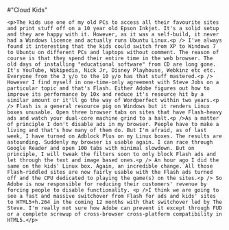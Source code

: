 #"Cloud Kids"


    <p>The kids use one of my old PCs to access all their favourite sites and print stuff off on a 10 year old Epson Inkjet. It's a solid setup and they are happy with it. However, as it was a self-build, it never had a Windows licence and actually runs Ubuntu Linux.<p /> I've always found it interesting that the kids could switch from XP to Windows 7 to Ubuntu on different PCs and laptops without comment. The reason of course is that they spend their entire time in the web browser. The old days of installing "educational software" from CD are long gone. It's YouTube, Wikipedia, Nick Jr, Disney Playhouse, Webkinz etc etc. Everyone from the 3 y/o to the 10 y/o has that stuff mastered.<p /> However I find myself in one-time-only agreement with Steve Jobs on a particular topic and that's Flash. Either Adobe figures out how to improve its performance by 10x and reduce it's resource hit by a similar amount or it'll go the way of Wordperfect within two years.<p /> Flash is a general resource pig on Windows but it renders Linux boxes unusable. Open three browser tabs on sites that have Flash-heavy ads and watch your dual-core machine grind to a halt.<p />As a matter of principle I don't disable ads in my browser. People have to make a living and that's how many of them do. But I'm afraid, as of last week, I have turned on Adblock Plus on my Linux boxes. The results are astounding. Suddenly my browser is usable again. I can race through Google Reader and open 100 tabs with minimal slowdown. But on principle, I will tweak the filters soon to only block Flash ads and let through the text and image based ones.<p /> An hour ago I did the same on the kids' Linux box. Again, an incredible change. All those Flash-riddled sites are now fairly usable with the Flash ads turned off and the CPU dedicated to playing the game(s) on the sites.<p /> So Adobe is now responsible for reducing their customers' revenue by forcing people to disable functionality. <p />I think we are going to see a fast and massive switchover from Flash for ads and kids' sites to HTML5+h.264 in the coming 12 months with that switchover led by The Steve. I'm really not sure how Adobe can prevent it except through FUD or a complete screwup of cross-browser cross-platform compatibility in HTML5.</p>
  